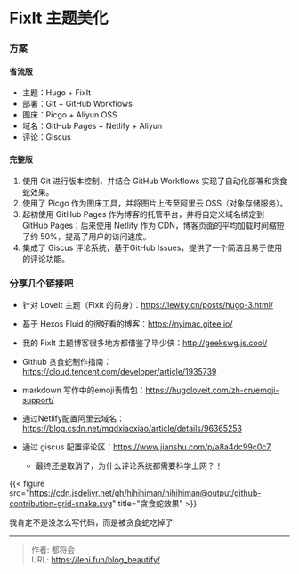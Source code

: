 # FixIt 主题美化


<!--more-->

### 方案

#### 省流版

- 主题：Hugo + FixIt
- 部署：Git + GitHub Workflows
- 图床：Picgo + Aliyun OSS
- 域名：GitHub Pages + Netlify + Aliyun
- 评论：Giscus

#### 完整版

1. 使用 Git 进行版本控制，并结合 GitHub Workflows 实现了自动化部署和贪食蛇效果。
2. 使用了 Picgo 作为图床工具，并将图片上传至阿里云 OSS（对象存储服务）。
3. 起初使用 GitHub Pages 作为博客的托管平台，并将自定义域名绑定到 GitHub Pages；后来使用 Netlify 作为 CDN，博客页面的平均加载时间缩短了约 50%，提高了用户的访问速度。
4. 集成了 Giscus 评论系统，基于GitHub Issues，提供了一个简洁且易于使用的评论功能。

### 分享几个链接吧

- 针对 LoveIt 主题（FixIt 的前身）：https://lewky.cn/posts/hugo-3.html/

- 基于 Hexos Fluid 的很好看的博客：https://nyimac.gitee.io/

- 我的 FixIt 主题博客很多地方都借鉴了毕少侠：http://geekswg.js.cool/

- Github 贪食蛇制作指南：https://cloud.tencent.com/developer/article/1935739

- markdown 写作中的emoji表情包：https://hugoloveit.com/zh-cn/emoji-support/

- 通过Netlify配置阿里云域名：https://blog.csdn.net/mqdxiaoxiao/article/details/96365253

- 通过 giscus 配置评论区：https://www.jianshu.com/p/a8a4dc99c0c7

  - 最终还是取消了，为什么评论系统都需要科学上网？！
  



{{< figure src="https://cdn.jsdelivr.net/gh/hihihiman/hihihiman@output/github-contribution-grid-snake.svg" title="贪食蛇效果" >}}

我肯定不是没怎么写代码，而是被贪食蛇吃掉了!



---

> 作者: 都将会  
> URL: https://leni.fun/blog_beautify/  

